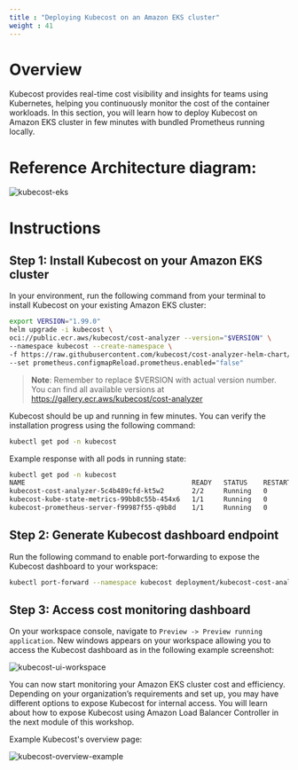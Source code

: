 ```yaml
---
title : "Deploying Kubecost on an Amazon EKS cluster"
weight : 41
---
```


# Overview
Kubecost provides real-time cost visibility and insights for teams using Kubernetes, helping you continuously monitor the cost of the container workloads. In this section, you will learn how to deploy Kubecost on Amazon EKS cluster in few minutes with bundled Prometheus running locally.
# Reference Architecture diagram:

![kubecost-eks](/images/AWS-EKS-cost-monitoring-architecture.png)

# Instructions

## Step 1: Install Kubecost on your Amazon EKS cluster

In your environment, run the following command from your terminal to install Kubecost on your existing Amazon EKS cluster:

```bash
export VERSION="1.99.0"
helm upgrade -i kubecost \
oci://public.ecr.aws/kubecost/cost-analyzer --version="$VERSION" \
--namespace kubecost --create-namespace \
-f https://raw.githubusercontent.com/kubecost/cost-analyzer-helm-chart/develop/cost-analyzer/values-eks-cost-monitoring.yaml \
--set prometheus.configmapReload.prometheus.enabled="false"
```
> **Note**: Remember to replace $VERSION with actual version number. You can find all available versions at https://gallery.ecr.aws/kubecost/cost-analyzer

Kubecost should be up and running in few minutes. You can verify the installation progress using the following command:

```bash
kubectl get pod -n kubecost
```

Example response with all pods in running state:

```bash
kubectl get pod -n kubecost
NAME                                          READY   STATUS    RESTARTS   AGE
kubecost-cost-analyzer-5c4b489cfd-kt5w2       2/2     Running   0          3m5s
kubecost-kube-state-metrics-99bb8c55b-454x6   1/1     Running   0          3m5s
kubecost-prometheus-server-f99987f55-q9b8d    1/1     Running   0          3m5s
```

## Step 2: Generate Kubecost dashboard endpoint

Run the following command to enable port-forwarding to expose the Kubecost dashboard to your workspace:

```bash
kubectl port-forward --namespace kubecost deployment/kubecost-cost-analyzer 8080:9090
```

## Step 3: Access cost monitoring dashboard

On your workspace console, navigate to `Preview -> Preview running application`. New windows appears on your workspace allowing you to access the Kubecost dashboard as in the following example screenshot:

![kubecost-ui-workspace](/images/kubecost-expose-ui-workspace.png)

You can now start monitoring your Amazon EKS cluster cost and efficiency. Depending on your organization’s requirements and set up, you may have different options to expose Kubecost for internal access. You will learn about how to expose Kubecost using Amazon Load Balancer Controller in the next module of this workshop.

Example Kubecost's overview page:

![kubecost-overview-example](/images/overview-example.png)
